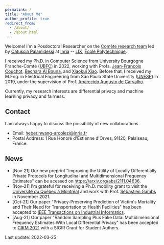 ```yaml
---
permalink: /
title: "About Me"
author_profile: true
redirect_from: 
  - /about/
  - /about.html
---
```


Welcome! I'm a Posdoctoral Researcher on the [Comète research team](https://team.inria.fr/Comete/) led by [Catuscia Palamidessi](http://www.lix.polytechnique.fr/Labo/Catuscia.Palamidessi/) at [Inria](https://www.inria.fr/en) -- [LIX](https://www.lix.polytechnique.fr/), [Ècole Polytechnique](https://www.polytechnique.edu/en). 

I received my Ph.D. in Computer Science from University Bourgogne Franche-Comté ([UBFC](https://spim.ubfc.fr/en/)) in 2022, working with Profs. [Jean-François Couchot](https://members.femto-st.fr/jf-couchot/en), [Bechara Al Bouna](https://www.linkedin.com/in/bechara-al-bouna-aa94927/?originalSubdomain=lb), and [Xiaokui Xiao](https://www.comp.nus.edu.sg/~xiaoxk/). Before that, I received my M.Eng. in Electrical Engineering from São Paulo State University ([UNESP](https://www.feis.unesp.br/#!/ppgee)) in 2019, under the supervision of Prof. [Aparecido Augusto de Carvalho](http://lattes.cnpq.br/0250066159980825). 

Currently, my research interests are differential privacy and machine learning privacy and fairness. 

## Contact

I am always happy to discuss the possibility of new collaborations.

* Email: heber.hwang-arcolezi@inria.fr
* Postal Address: 1 Rue Honoré d'Estienne d'Orves, 91120, Palaiseau, France.

## News

* [Nov-21] Our new preprint "Improving the Utility of Locally Differentially Private Protocols for Longitudinal and Multidimensional Frequency Estimates" can be acessed on <https://arxiv.org/abs/2111.04636>. 
* [Nov-21] I'm grateful for receiving a Ph.D. mobility grant to visit the [Université du Québec à Montréal](https://uqam.ca/) and work with Prof. [Sébastien Gambs](https://sebastiengambs.openum.ca/) in November 2021.
* [Oct-21] Our paper "Privacy-Preserving Prediction of Victim's Mortality and Their Need for Transportation to Health Facilities" has been accepted to [IEEE Transactions on Industrial Informatics](http://www.ieee-ies.org/pubs/transactions-on-industrial-informatics).
* [Aug-21] Our paper "Random Sampling Plus Fake Data: Multidimensional Frequency Estimates With Local Differential Privacy" has been accepted to [CIKM 2021](https://www.cikm2021.org/) with a SIGIR Grant for Student Authors.


Last update: 2022-03-25
